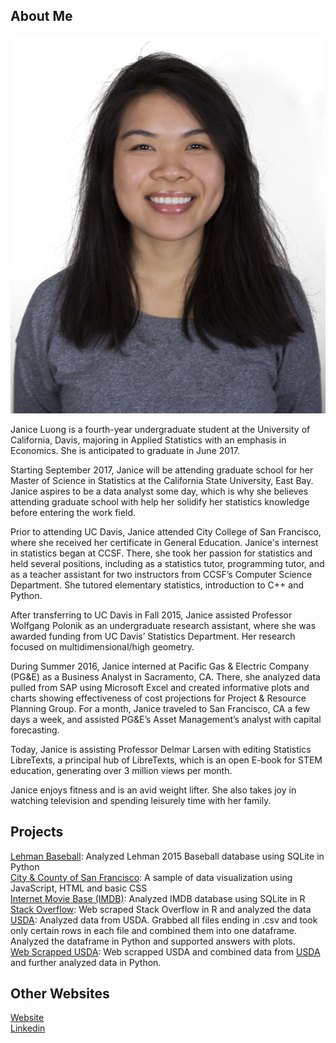 ## About Me

<img src="/assets/img/janice-photo.jpg" id="picture_me">

Janice Luong is a fourth-year undergraduate student at the University of California, Davis, majoring in Applied Statistics with an emphasis in Economics. She is anticipated to graduate in June 2017.  

Starting September 2017, Janice will be attending graduate school for her Master of Science in Statistics at the California State University, East Bay. Janice aspires to be a data analyst some day, which is why she believes attending graduate school with help her solidify her statistics knowledge before entering the work field. 

Prior to attending UC Davis, Janice attended City College of San Francisco, where she received her certificate in General Education. Janice's internest in statistics began at CCSF. There, she took her passion for statistics and held several positions, including as a statistics tutor, programming tutor, and as a teacher assistant for two instructors from CCSF’s Computer Science Department. She tutored elementary statistics, introduction to C++ and Python.

After transferring to UC Davis in Fall 2015, Janice assisted Professor Wolfgang Polonik as an undergraduate research assistant, where she was awarded funding from UC Davis’ Statistics Department. Her research focused on multidimensional/high geometry. 

During Summer 2016, Janice interned at Pacific Gas & Electric Company (PG&E) as a Business Analyst in Sacramento, CA. There, she analyzed data pulled from SAP using Microsoft Excel and created informative plots and charts showing effectiveness of cost projections for Project & Resource Planning Group. For a month, Janice traveled to San Francisco, CA a few days a week, and assisted PG&E’s Asset Management’s analyst with capital forecasting.

Today, Janice is assisting Professor Delmar Larsen with editing Statistics LibreTexts, a principal hub of LibreTexts, which is an open E-book for STEM education, generating over 3 million views per month.

Janice enjoys fitness and is an avid weight lifter. She also takes joy in watching television and spending leisurely time with her family. 

## Projects

[Lehman Baseball](https://janluong.github.io/STA-141B-Project/): Analyzed Lehman 2015 Baseball database using SQLite in Python <br>
[City & County of San Francisco](http://janice-luong.com/sftransport/): A sample of data visualization using JavaScript, HTML and basic CSS <br>
[Internet Movie Base (IMDB)](https://github.com/janluong/Statistical-Computing-Assignment-5): Analyzed IMDB database using SQLite in R <br>
[Stack Overflow](https://github.com/janluong/Statistical-Computing-Assignment-6): Web scraped Stack Overflow in R and analyzed the data <br>
[USDA](https://github.com/janluong/STA-141B-Asmt-3-US-Department-of-Agriculture/): Analyzed data from USDA. Grabbed all files ending in .csv and took only certain rows in each file and combined them into one dataframe. Analyzed the dataframe in Python and supported answers with plots. <br>
[Web Scrapped USDA](https://github.com/janluong/STA-141B-Asmt-4-Web-Scraped-USDA): Web scrapped USDA and combined data from [USDA](https://github.com/janluong/STA-141B-Asmt-3-US-Department-of-Agriculture/) and further analyzed data in Python.

## Other Websites

[Website](http://janice-luong.com/) <br>
[Linkedin](http://linkedin.com/in/luongjanice)
